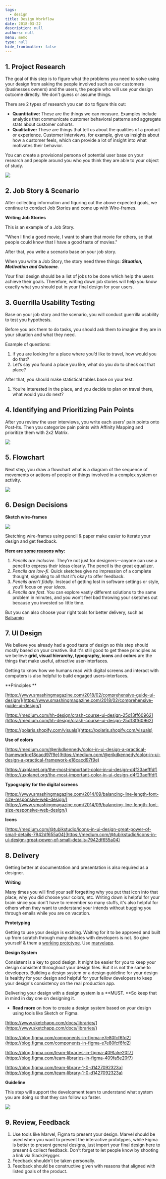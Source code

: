 ```yaml
---
tags: 
  - design
title: Design Workflow
date: 2018-03-22
description: null
authors: null
menu: memo
type: null
hide_frontmatter: false
---
```


## 1. **Project Research**
The goal of this step is to figure what the problems you need to solve using your design from asking the people involved such as our customers (businesses owners) and the users, the people who will use your design outcome directly. We don't guess or assume things.

There are 2 types of research you can do to figure this out:

* **Quantitative:** These are the things we can measure. Examples include analytics that communicate customer behavioral patterns and aggregate stats about customer cohorts.
* **Qualitative:** These are things that tell us about the qualities of a product or experience. Customer interviews, for example, give us insights about how a customer feels, which can provide a lot of insight into what motivates their behavior.

You can create a provisional persona of potential user base on your research and people around you who you think they are able to your object of study.

![](assets/design-workflow_aad2cd76d88ab384bd09ba16793dab87_md5.webp)

## 2. Job Story & Scenario
After collecting information and figuring out the above expected goals, we continue to conduct Job Stories and come up with Wire-frames.  

**Writing Job Stories**

This is an example of a Job Story.

"When I find a good movie, I want to share that movie for others, so that people could know that I have a good taste of movies."

After that, you write a scenario base on your job story.

When you write a Job Story, the story need three things: ***Situation, Motivation ***and*** Outcome***. 

Your final design should be a list of jobs to be done which help the users achieve their goals. Therefore, writing down job stories will help you know exactly what you should put in your final design for your users.

## 3. Guerrilla Usability Testing
Base on your job story and the scenario, you will conduct guerrilla usability to test you hypothesis.

Before you ask them to do tasks, you should ask them to imagine they are in your situation and what they need.

Example of questions:

1. If you are looking for a place where you’d like to travel, how would you do that?
1. Let’s say you found a place you like, what do you do to check out that place?

After that, you should make statistical tables base on your test. 

1. You’re interested in the place, and you decide to plan on travel there, what would you do next?

## 4. Identifying and Prioritizing Pain Points
After you review the user interviews, you write each users' pain points onto Post-Its. Then you categorize pain points with Affinity Mapping and prioritize them with 2x2 Matrix.

![](assets/design-workflow_d8fe23347d8bff5a0be6ae56bd0fc438_md5.webp)

## 5. Flowchart
Next step, you draw a flowchart what is a diagram of the sequence of movements or actions of people or things involved in a complex system or activity.

![](assets/design-workflow_1ce44520b17bffd06b033406e0d794a6_md5.webp)

## 6. Design Decisions
**Sketch wire-frames**

![](assets/design-workflow_d6a68d2878bdf01a430afc77624683a2_md5.webp)

Sketching wire-frames using pencil & paper make easier to iterate your design and get feedback. 

**Here are ****[some reasons](https://www.designbetter.co/principles-of-product-design/pencils-before-pixels)**** why:**

1. *Pencils are inclusive*. They’re not just for designers—anyone can use a pencil to express their ideas clearly. The pencil is the great equalizer.
1. *Pencils are low-fi*. Quick sketches give no impression of a complete thought, signaling to all that it’s okay to offer feedback.
1. *Pencils aren’t fiddly*. Instead of getting lost in software settings or style, you’ll focus on your *ideas*.
1. *Pencils are fast*. You can explore vastly different solutions to the same problem in minutes, and you won’t feel bad throwing your sketches out because you invested so little time.

But you can also choose your right tools for better delivery, such as [Balsamiq](https://balsamiq.com/index.html)

## 7. UI Design
We believe you already had a good taste of design so this step should mostly based on your creative. But it's still good to get these principles as we believe **grid, visual hierarchy, typography, icons** and **colors** are the things that make useful, attractive user-interfaces. 

Getting to know how we humans read with digital screens and interact with computers is also helpful to build engaged users-interfaces.

**Principles **

[https://www.smashingmagazine.com/2018/02/comprehensive-guide-ui-design/](https://www.smashingmagazine.com/2018/02/comprehensive-guide-ui-design/)

[https://medium.com/hh-design/crash-course-ui-design-25d13ff60962](https://medium.com/hh-design/crash-course-ui-design-25d13ff60962)

[https://polaris.shopify.com/visuals](https://polaris.shopify.com/visuals)

**Use of colors**

[https://medium.com/@erikdkennedy/color-in-ui-design-a-practical-framework-e18cacd97f9e](https://medium.com/@erikdkennedy/color-in-ui-design-a-practical-framework-e18cacd97f9e)

[https://uxplanet.org/the-most-important-color-in-ui-design-d4f23aefffdf](https://uxplanet.org/the-most-important-color-in-ui-design-d4f23aefffdf)

**Typography for the digital screens**

[https://www.smashingmagazine.com/2014/09/balancing-line-length-font-size-responsive-web-design/](https://www.smashingmagazine.com/2014/09/balancing-line-length-font-size-responsive-web-design/)

**Icons**

[https://medium.com/@tubikstudio/icons-in-ui-design-great-power-of-small-details-7942df655a04](https://medium.com/@tubikstudio/icons-in-ui-design-great-power-of-small-details-7942df655a04)

## 8. **Delivery**
Getting better at documentation and presentation is also required as a designer. 

**Writing**

Many times you will find your self forgetting why you put that icon into that place, why you did choose your colors, etc. Writing down is helpful for your brain since you don't have to remember so many stuffs, it's also helpful for others when they want to understand your intends without bugging you through emails while you are on vacation.

**Prototyping** 

Getting to use your design is exciting. Waiting for it to be approved and built up from scratch through many debates with developers is not. So give yourself & them a [working prototype](https://marvelapp.com/54hd8ia/screen/25676944). Use [marvelapp](https://marvelapp.com/). 

**Design System**

Consistent is a key to good design. It might be easier for you to keep your design consistent throughout your design files. But it is not the same to developers. Building a design system or a design guideline for your design is healthy for your design and helpful for your fellow developers to keep your design's consistency on the real production app. 

Delivering your design with a design system is a **MUST. **So keep that in mind in day one on designing it. 

* **Read more** on how to create a design system based on your design using tools like Sketch or Figma. 

[https://www.sketchapp.com/docs/libraries/](https://www.sketchapp.com/docs/libraries/)

[https://blog.figma.com/components-in-figma-e7e80fcf6fd2](https://blog.figma.com/components-in-figma-e7e80fcf6fd2)

[https://blog.figma.com/team-libraries-in-figma-409fa5e20f7](https://blog.figma.com/team-libraries-in-figma-409fa5e20f7)

[https://blog.figma.com/team-library-1-0-d1427092323a](https://blog.figma.com/team-library-1-0-d1427092323a)

**Guideline**

This step will support the development team to understand what system you are doing so that they can follow up faster.

![](assets/design-workflow_a19657465a449ff547f2c9008bbfab8c_md5.webp)

## 9. **Review, Feedback**
1. Use tools like Marvel, Figma to present your design. Marvel should be used when you want to present the interactive prototypes, while Figma is better to present general designs, just import your final design here to present & collect feedback. Don't forget to let people know by shooting a link via Slack/Hygger.
1. Feedback shouldn't be taken personally.
1. Feedback should be constructive given with reasons that aligned with listed goals of the product. 